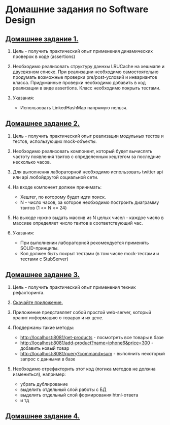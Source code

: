 # Домашние задания по Software Design

## [Домашнее задание 1.](https://github.com/KramerKonstantin/Software_Design/tree/master/hw1)
1. Цель - получить практический опыт применения динамических проверок в коде (assertions)

2. Необходимо реализовать структуру даннхы LRUCache на хешмапе и двусвязном списке. При реализации необходимо самостоятельно продумать возможные проверки pre/post-условий и инвариантов класса. Придуманные проверки необходимо добавить в код реализации в виде assertions. Класс необходимо покрыть тестами.

3. Указания:
   * Использовать LinkedHashMap напрямую нельзя.

## [Домашнее задание 2.](https://github.com/KramerKonstantin/Software_Design/tree/master/hw2)
1. Цель - получить практический опыт реализации модульных тестов и тестов, использующих mock-объекты.

2. Необходимо реализовать компонент, который будет вычислять частоту появления твитов с определенным хештегом за последние несколько часов.

3. Для выполнения лабораторной необходимо использовать twitter api или api любойдругой социальной сети.

4. На входе компонент должен принимать:
   * Хештег, по которому будет идти поиск.
   * N - число часов, за которое необходимо построить диаграмму твитов (1 <= N <= 24)

5. На выходе нужно выдать массив из N целых чисел - каждое число в массиве определяет число твитов в соответствующий час.

6. Указания:
   * При выполнении лабораторной рекомендуется применять SOLID-принципы.
   * Кол должен быть покрыт тестами (в том числе mock-тестами и тестами с StubServer)

## [Домашнее задание 3.](https://github.com/KramerKonstantin/Software_Design/tree/master/hw3)
1. Цель - получить практический опыт применения техник рефакторинга.

2. [Скачайте приложение.](https://github.com/akirakozov/software-design/tree/master/java/refactoring)

3. Приложение представляет собой простой web-server, который хранит информацию о товарах и их цене.

4. Поддержаны такие методы:
   * [http://localhost:8081/get-products](http://localhost:8081/get-products) - посмотреть все товары в базе
   * [http://localhost:8081/add-product?name=iphone6&price=300](http://localhost:8081/add-product?name=iphone6&price=300) - добавить новый товар
   * [http://localhost:8081/query?command=sum](http://localhost:8081/query?command=sum) - выполнить некоторый запрос с данными в базе

5. Необходимо отрефакторить этот код (логика методов не должна измениться), например:
   * убрать дублирование
   * выделить отдельный слой работы с БД
   * выделить отдельный слой формирования html-ответа
   * и тд
   
## [Домашнее задание 4.](https://github.com/KramerKonstantin/Software_Design/tree/master/hw4)